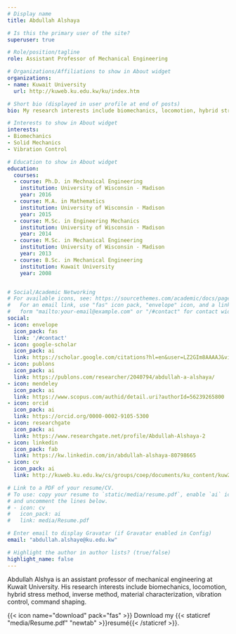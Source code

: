 ```yaml
---
# Display name
title: Abdullah Alshaya

# Is this the primary user of the site?
superuser: true

# Role/position/tagline
role: Assistant Professor of Mechanical Engineering

# Organizations/Affiliations to show in About widget
organizations:
- name: Kuwait University
  url: http://kuweb.ku.edu.kw/ku/index.htm

# Short bio (displayed in user profile at end of posts)
bio: My research interests include biomechanics, locomotion, hybrid stress analysis, inverse method, material characterization, vibration control, command shaping, and sloshing suppression.

# Interests to show in About widget
interests:
- Biomechanics
- Solid Mechanics
- Vibration Control

# Education to show in About widget
education:
  courses:
  - course: Ph.D. in Mechnaical Engineering
    institution: University of Wisconsin - Madison
    year: 2016
  - course: M.A. in Mathematics
    institution: University of Wisconsin - Madison
    year: 2015
  - course: M.Sc. in Engineering Mechanics
    institution: University of Wisconsin - Madison
    year: 2014
  - course: M.Sc. in Mechanical Engineering
    institution: University of Wisconsin - Madison
    year: 2013
  - course: B.Sc. in Mechanical Engineering
    institution: Kuwait University
    year: 2008


# Social/Academic Networking
# For available icons, see: https://sourcethemes.com/academic/docs/page-builder/#icons
#   For an email link, use "fas" icon pack, "envelope" icon, and a link in the
#   form "mailto:your-email@example.com" or "/#contact" for contact widget.
social:
- icon: envelope
  icon_pack: fas
  link: '/#contact'
- icon: google-scholar
  icon_pack: ai
  link: https://scholar.google.com/citations?hl=en&user=LZ2GIm8AAAAJ&view_op=list_works&sortby=pubdate
- icon: publons
  icon_pack: ai
  link: https://publons.com/researcher/2040794/abdullah-a-alshaya/
- icon: mendeley
  icon_pack: ai
  link: https://www.scopus.com/authid/detail.uri?authorId=56239265800
- icon: orcid
  icon_pack: ai
  link: https://orcid.org/0000-0002-9105-5300
- icon: researchgate
  icon_pack: ai
  link: https://www.researchgate.net/profile/Abdullah-Alshaya-2
- icon: linkedin
  icon_pack: fab
  link: https://kw.linkedin.com/in/abdullah-alshaya-80798665
- icon: cv
  icon_pack: ai
  link: http://kuweb.ku.edu.kw/cs/groups/coep/documents/ku_content/kuw219328.pdf

# Link to a PDF of your resume/CV.
# To use: copy your resume to `static/media/resume.pdf`, enable `ai` icons in `params.toml`, 
# and uncomment the lines below.
# - icon: cv
#   icon_pack: ai
#   link: media/Resume.pdf

# Enter email to display Gravatar (if Gravatar enabled in Config)
email: "abdullah.alshaye@ku.edu.kw"

# Highlight the author in author lists? (true/false)
highlight_name: false
---
```


Abdullah Alshya is an assistant professor of mechanical engineering at Kuwait University. His research interests include biomechanics, locomotion, hybrid stress method, inverse method, material characterization, vibration control, command shaping.

{{< icon name="download" pack="fas" >}} Download my {{< staticref "media/Resume.pdf" "newtab" >}}resumé{{< /staticref >}}.
